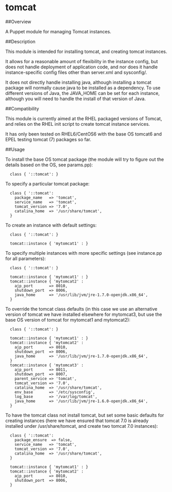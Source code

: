 tomcat
======

##Overview

A Puppet module for managing Tomcat instances.

##Description

This module is intended for installing tomcat, and creating tomcat instances.

It allows for a reasonable amount of flexibility in the instance config, but does not handle deployment of application code, and nor does it handle instance-specific config files other than server.xml and sysconfig/<instance-name>.

It does not directly handle installing java, although installing a tomcat package will normally cause java to be installed as a dependency. To use different versions of Java, the JAVA_HOME can be set for each instance, although you will need to handle the install of that version of Java.

##Compatibility

This module is currently aimed at the RHEL packaged versions of Tomcat, and relies on the RHEL init script to create tomcat instance services.

It has only been tested on RHEL6/CentOS6 with the base OS tomcat6 and EPEL testing tomcat (7) packages so far.

##Usage

To install the base OS tomcat package (the module will try to figure out the details based on the OS, see params.pp):

```puppet
  class { '::tomcat': }
```
To specify a particular tomcat package:

```puppet
  class { '::tomcat':
    package_name   => 'tomcat',
    service_name   => 'tomcat',
    tomcat_version => '7.0',
    catalina_home  => '/usr/share/tomcat',
  }
```

To create an instance with default settings:

```puppet
  class { '::tomcat': }

  tomcat::instance { 'mytomcat1' : }
```

To specify multiple instances with more specific settings (see instance.pp for all parameters):

```puppet
  class { '::tomcat': }

  tomcat::instance { 'mytomcat1' : }
  tomcat::instance { 'mytomcat2' :
    ajp_port       => 8010,
    shutdown_port  => 8006,
    java_home      => '/usr/lib/jvm/jre-1.7.0-openjdk.x86_64',
  }
```

To override the tomcat class defaults (in this case we use an alternative version of tomcat we have installed elsewhere for mytomcat3, but use the base OS version of tomcat for mytomcat1 and mytomcat2):

```puppet
  class { '::tomcat': }  

  tomcat::instance { 'mytomcat1' : }
  tomcat::instance { 'mytomcat2' :
    ajp_port       => 8010,
    shutdown_port  => 8006,
    java_home      => '/usr/lib/jvm/jre-1.7.0-openjdk.x86_64',
  }
  tomcat::instance { 'mytomcat3' :
    ajp_port       => 8011,
    shutdown_port  => 8007,
    parent_service => 'tomcat',
    tomcat_version => '7.0',
    catalina_home  => '/usr/share/tomcat',
    env_base       => '/etc/sysconfig',
    log_base       => '/var/log/tomcat',
    java_home      => '/usr/lib/jvm/jre-1.6.0-openjdk.x86_64',
  }
```

To have the tomcat class not install tomcat, but set some basic defaults for creating instances (here we have ensured that tomcat 7.0 is already installed under /usr/share/tomcat, and create two tomcat 7.0 instances):

```puppet
  class { '::tomcat':
    package_ensure  => false,
    service_name   => 'tomcat',
    tomcat_version => '7.0',
    catalina_home  => '/usr/share/tomcat',
  }

  tomcat::instance { 'mytomcat1' : }
  tomcat::instance { 'mytomcat2' :
    ajp_port       => 8010,
    shutdown_port  => 8006,
  }
```
